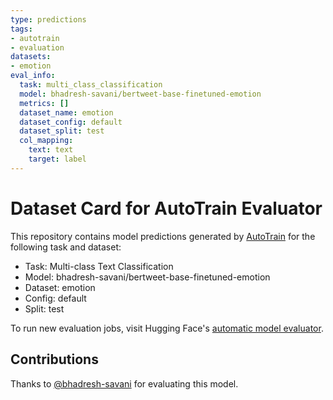 ```yaml
---
type: predictions
tags:
- autotrain
- evaluation
datasets:
- emotion
eval_info:
  task: multi_class_classification
  model: bhadresh-savani/bertweet-base-finetuned-emotion
  metrics: []
  dataset_name: emotion
  dataset_config: default
  dataset_split: test
  col_mapping:
    text: text
    target: label
---
```

# Dataset Card for AutoTrain Evaluator

This repository contains model predictions generated by [AutoTrain](https://huggingface.co/autotrain) for the following task and dataset:

* Task: Multi-class Text Classification
* Model: bhadresh-savani/bertweet-base-finetuned-emotion
* Dataset: emotion
* Config: default
* Split: test

To run new evaluation jobs, visit Hugging Face's [automatic model evaluator](https://huggingface.co/spaces/autoevaluate/model-evaluator).

## Contributions

Thanks to [@bhadresh-savani](https://huggingface.co/bhadresh-savani) for evaluating this model.